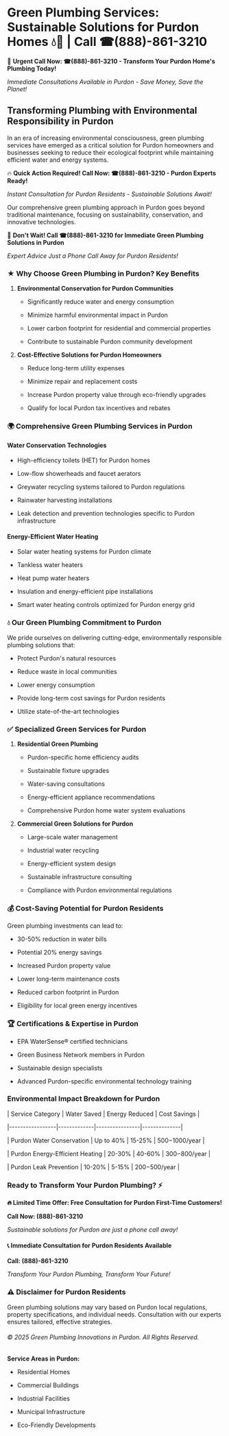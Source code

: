 # Green Plumbing Services: Sustainable Solutions for Purdon Homes 💧🌿 | Call ☎(888)-861-3210

🚨 **Urgent Call Now: ☎(888)-861-3210 - Transform Your Purdon Home's Plumbing Today!**
*Immediate Consultations Available in Purdon - Save Money, Save the Planet!*

## Transforming Plumbing with Environmental Responsibility in Purdon

In an era of increasing environmental consciousness, green plumbing services have emerged as a critical solution for Purdon homeowners and businesses seeking to reduce their ecological footprint while maintaining efficient water and energy systems. 

🔥 **Quick Action Required! Call Now: ☎(888)-861-3210 - Purdon Experts Ready!**
*Instant Consultation for Purdon Residents - Sustainable Solutions Await!*

Our comprehensive green plumbing approach in Purdon goes beyond traditional maintenance, focusing on sustainability, conservation, and innovative technologies.

🚨 **Don't Wait! Call ☎(888)-861-3210 for Immediate Green Plumbing Solutions in Purdon**
*Expert Advice Just a Phone Call Away for Purdon Residents!*

### ★ Why Choose Green Plumbing in Purdon? Key Benefits

1. **Environmental Conservation for Purdon Communities** 
   - Significantly reduce water and energy consumption
   - Minimize harmful environmental impact in Purdon
   - Lower carbon footprint for residential and commercial properties
   - Contribute to sustainable Purdon community development

2. **Cost-Effective Solutions for Purdon Homeowners** 
   - Reduce long-term utility expenses
   - Minimize repair and replacement costs
   - Increase Purdon property value through eco-friendly upgrades
   - Qualify for local Purdon tax incentives and rebates

### 🌍 Comprehensive Green Plumbing Services in Purdon

#### Water Conservation Technologies
- High-efficiency toilets (HET) for Purdon homes
- Low-flow showerheads and faucet aerators
- Greywater recycling systems tailored to Purdon regulations
- Rainwater harvesting installations
- Leak detection and prevention technologies specific to Purdon infrastructure

#### Energy-Efficient Water Heating
- Solar water heating systems for Purdon climate
- Tankless water heaters
- Heat pump water heaters
- Insulation and energy-efficient pipe installations
- Smart water heating controls optimized for Purdon energy grid

### 💧 Our Green Plumbing Commitment to Purdon

We pride ourselves on delivering cutting-edge, environmentally responsible plumbing solutions that:
- Protect Purdon's natural resources
- Reduce waste in local communities
- Lower energy consumption
- Provide long-term cost savings for Purdon residents
- Utilize state-of-the-art technologies

### ✅ Specialized Green Services for Purdon

1. **Residential Green Plumbing**
   - Purdon-specific home efficiency audits
   - Sustainable fixture upgrades
   - Water-saving consultations
   - Energy-efficient appliance recommendations
   - Comprehensive Purdon home water system evaluations

2. **Commercial Green Solutions for Purdon**
   - Large-scale water management
   - Industrial water recycling
   - Energy-efficient system design
   - Sustainable infrastructure consulting
   - Compliance with Purdon environmental regulations

### 💰 Cost-Saving Potential for Purdon Residents

Green plumbing investments can lead to:
- 30-50% reduction in water bills
- Potential 20% energy savings
- Increased Purdon property value
- Lower long-term maintenance costs
- Reduced carbon footprint in Purdon
- Eligibility for local green energy incentives

### 🏆 Certifications & Expertise in Purdon

- EPA WaterSense® certified technicians
- Green Business Network members in Purdon
- Sustainable design specialists
- Advanced Purdon-specific environmental technology training

### Environmental Impact Breakdown for Purdon

| Service Category | Water Saved | Energy Reduced | Cost Savings |
|-----------------|-------------|----------------|--------------|
| Purdon Water Conservation | Up to 40% | 15-25% | $500-$1000/year |
| Purdon Energy-Efficient Heating | 20-30% | 40-60% | $300-$800/year |
| Purdon Leak Prevention | 10-20% | 5-15% | $200-$500/year |

### Ready to Transform Your Purdon Plumbing? ⚡

**🔥 Limited Time Offer: Free Consultation for Purdon First-Time Customers!**

**Call Now: (888)-861-3210**
*Sustainable solutions for Purdon are just a phone call away!*

#### 📞 Immediate Consultation for Purdon Residents Available

**Call: (888)-861-3210**
*Transform Your Purdon Plumbing, Transform Your Future!*

### ⚠️ Disclaimer for Purdon Residents

Green plumbing solutions may vary based on Purdon local regulations, property specifications, and individual needs. Consultation with our experts ensures tailored, effective strategies.

###### © 2025 Green Plumbing Innovations in Purdon. All Rights Reserved.

**Service Areas in Purdon:** 
- Residential Homes
- Commercial Buildings
- Industrial Facilities
- Municipal Infrastructure
- Eco-Friendly Developments